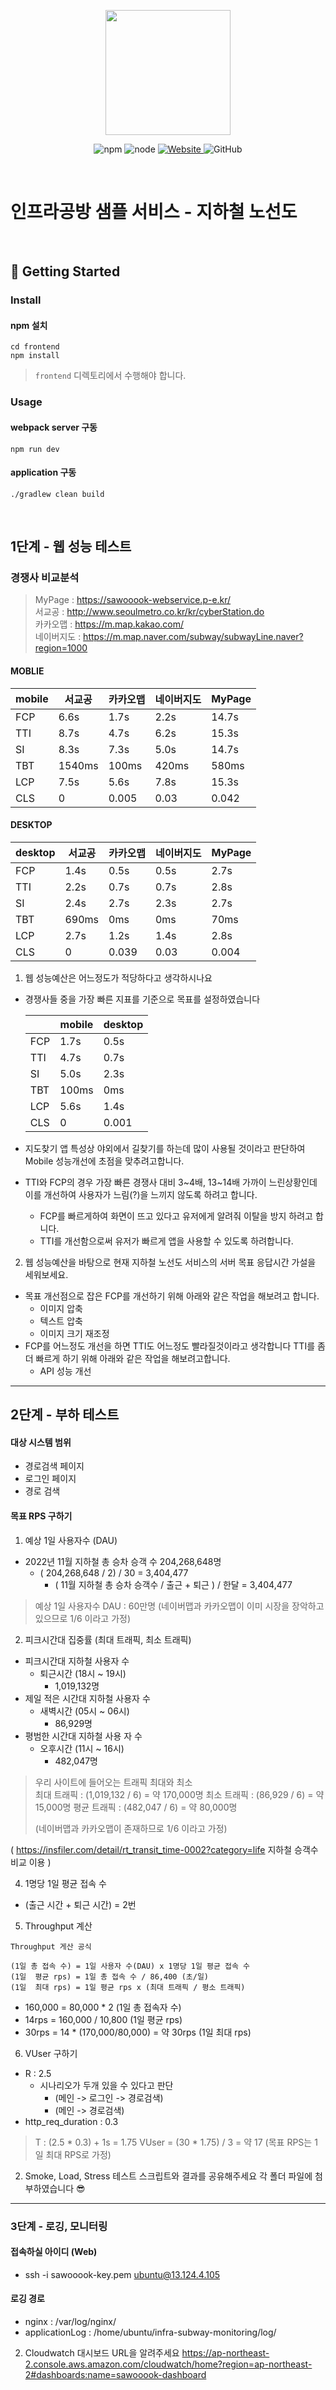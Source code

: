 <p align="center">
    <img width="200px;" src="https://raw.githubusercontent.com/woowacourse/atdd-subway-admin-frontend/master/images/main_logo.png"/>
</p>
<p align="center">
  <img alt="npm" src="https://img.shields.io/badge/npm-%3E%3D%205.5.0-blue">
  <img alt="node" src="https://img.shields.io/badge/node-%3E%3D%209.3.0-blue">
  <a href="https://edu.nextstep.camp/c/R89PYi5H" alt="nextstep atdd">
    <img alt="Website" src="https://img.shields.io/website?url=https%3A%2F%2Fedu.nextstep.camp%2Fc%2FR89PYi5H">
  </a>
  <img alt="GitHub" src="https://img.shields.io/github/license/next-step/atdd-subway-service">
</p>

<br>

# 인프라공방 샘플 서비스 - 지하철 노선도

<br>

## 🚀 Getting Started

### Install
#### npm 설치
```
cd frontend
npm install
```
> `frontend` 디렉토리에서 수행해야 합니다.

### Usage
#### webpack server 구동
```
npm run dev
```
#### application 구동
```
./gradlew clean build
```
<br>


## 1단계 - 웹 성능 테스트

### 경쟁사 비교분석

> MyPage : https://sawooook-webservice.p-e.kr/  
> 서교공 : http://www.seoulmetro.co.kr/kr/cyberStation.do   
> 카카오맵 : https://m.map.kakao.com/  
> 네이버지도 : https://m.map.naver.com/subway/subwayLine.naver?region=1000

#### MOBLIE
| mobile | 서교공 | 카카오맵  | 네이버지도 | MyPage |
|--------|--------|-------|-------|--------|
| FCP    | 6.6s   | 1.7s  | 2.2s  | 14.7s  |
| TTI    | 8.7s   | 4.7s  | 6.2s  | 15.3s  |
| SI     | 8.3s   | 7.3s  | 5.0s  | 14.7s  |
| TBT    | 1540ms | 100ms | 420ms | 580ms  |
| LCP    | 7.5s   | 5.6s  | 7.8s  | 15.3s  |
| CLS    | 0      | 0.005 | 0.03  | 0.042  |

#### DESKTOP
| desktop | 서교공   | 카카오맵  | 네이버지도 | MyPage |
|---------|-------|-------|-------|----------|
| FCP     | 1.4s  | 0.5s  | 0.5s  | 2.7s     |
| TTI     | 2.2s  | 0.7s  | 0.7s  | 2.8s     |
| SI      | 2.4s  | 2.7s  | 2.3s  | 2.7s     |
| TBT     | 690ms | 0ms   | 0ms   | 70ms     |
| LCP     | 2.7s  | 1.2s  | 1.4s  | 2.8s     |
| CLS     | 0     | 0.039 | 0.03  | 0.004    |


1. 웹 성능예산은 어느정도가 적당하다고 생각하시나요
+ 경쟁사들 중을 가장 빠른 지표를 기준으로 목표를 설정하였습니다

  |     | mobile | desktop |
  |--------|---------|------- |
  | FCP | 1.7s   | 0.5s    |
  | TTI | 4.7s   | 0.7s    |
  | SI  | 5.0s   | 2.3s    |
  | TBT | 100ms  | 0ms     |
  | LCP | 5.6s   | 1.4s    |
  | CLS | 0      | 0.001   |

+ 지도찾기 앱 특성상 야외에서 길찾기를 하는데 많이 사용될 것이라고 판단하여 Mobile 성능개선에 초점을 맞추려고합니다.
+ TTI와 FCP의 경우 가장 빠른 경쟁사 대비 3~4배, 13~14배 가까이 느린상황인데 이를 개선하여 사용자가 느림(?)을 느끼지 않도록 하려고 합니다.
  + FCP를 빠르게하여 화면이 뜨고 있다고 유저에게 알려줘 이탈을 방지 하려고 합니다.
  + TTI를 개선함으로써 유저가 빠르게 앱을 사용할 수 있도록 하려합니다.

2. 웹 성능예산을 바탕으로 현재 지하철 노선도 서비스의 서버 목표 응답시간 가설을 세워보세요.
+ 목표 개선점으로 잡은 FCP를 개선하기 위해 아래와 같은 작업을 해보려고 합니다.
  + 이미지 압축
  + 텍스트 압축
  + 이미지 크기 재조정
+ FCP를 어느정도 개선을 하면 TTI도 어느정도 빨라질것이라고 생각합니다 TTI를 좀더 빠르게 하기 위해 아래와 같은 작업을 해보려고합니다.
  + API 성능 개선

---

## 2단계 - 부하 테스트
####  대상 시스템 범위
+ 경로검색 페이지
+ 로그인 페이지
+ 경로 검색

#### 목표 RPS 구하기
1. 예상 1일 사용자수 (DAU)
+ 2022년 11월 지하철 총 승차 승객 수 204,268,648명
  + ( 204,268,648 / 2) / 30 = 3,404,477
    + ( 11월 지하철 총 승차 승객수 / 출근 + 퇴근 ) / 한달 = 3,404,477
> 예상 1일 사용자수 DAU : 60만명 (네이버맵과 카카오맵이 이미 시장을 장악하고 있으므로 1/6 이라고 가정)

2. 피크시간대 집중률 (최대 트래픽, 최소 트래픽)
+ 피크시간대 지하철 사용자 수 
  + 퇴근시간 (18시 ~ 19시)
    + 1,019,132명
+ 제일 적은 시간대 지하철 사용자 수 
  + 새벽시간 (05시 ~ 06시)
    + 86,929명
+ 평범한 시간대 지하철 사용 자 수
  + 오후시간 (11시 ~ 16시)
    + 482,047명

> 우리 사이트에 들어오는 트래픽 최대와 최소  
> 최대 트래픽 : (1,019,132 / 6) = 약 170,000명
> 최소 트래픽 : (86,929 / 6) = 약 15,000명
> 평균 트래픽 : (482,047 / 6) = 약 80,000명
> 
> (네이버맵과 카카오맵이 존재하므로 1/6 이라고 가정)

( https://insfiler.com/detail/rt_transit_time-0002?category=life 지하철 승객수 비교 이용 )

4. 1명당 1일 평균 접속 수
+ (출근 시간 + 퇴근 시간) = 2번

5. Throughput 계산

```
Throughput 게산 공식

(1일 총 접속 수) = 1일 사용자 수(DAU) x 1명당 1일 평균 접속 수 
(1일  평균 rps) = 1일 총 접속 수 / 86,400 (초/일)
(1일  최대 rps) = 1일 평균 rps x (최대 트래픽 / 평소 트래픽)
```

+ 160,000 = 80,000 * 2 (1일 총 접속자 수)
+ 14rps = 160,000 / 10,800 (1일 평균 rps)
+ 30rps = 14 * (170,000/80,000) = 약 30rps (1일 최대 rps)

6. VUser 구하기
+ R : 2.5
  + 시나리오가 두개 있을 수 있다고 판단
    + (메인 -> 로그인 -> 경로검색)
    + (메인 -> 경로검색)
+ http_req_duration : 0.3
> T : (2.5 * 0.3) + 1s = 1.75
> VUser = (30 * 1.75) / 3 = 약 17   (목표 RPS는 1일 최대 RPS로 가정)



2. Smoke, Load, Stress 테스트 스크립트와 결과를 공유해주세요
각 폴더 파일에 첨부하였습니다 😎

---

### 3단계 - 로깅, 모니터링
#### 접속하실 아이디 (Web)
+ ssh -i sawooook-key.pem ubuntu@13.124.4.105

#### 로깅 경로
+ nginx : /var/log/nginx/
+ applicationLog : /home/ubuntu/infra-subway-monitoring/log/


2. Cloudwatch 대시보드 URL을 알려주세요
https://ap-northeast-2.console.aws.amazon.com/cloudwatch/home?region=ap-northeast-2#dashboards:name=sawooook-dashboard
